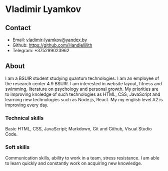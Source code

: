 # Vladimir Lyamkov

## Contact

+ Email: vladimir-lyamkov@yandex.by
+ Github: https://github.com/HandleWith
+ Telegram: +375299023962

## About

I am a BSUIR student studying quantum technologies. I am an employee of the research center 4.9 BSUIR. I am interested in website layout, fitness and swimming, literature on psychology and personal growth. My priorities are to improving knoledge of such technologies as HTML, CSS, JavaScript and learning new technologies such as Node.js, React. My my english level A2 is improving every day.

### Technical skills

Basic HTML, CSS, JavaScript; Markdown, Git and Github, Visual Studio Code. 

### Soft skills

Communication skills, ability to work in a team, stress resistance. I am able to learn quickly and constantly work on acquiring new knowledge.



